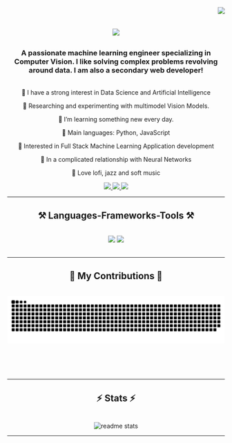 <img align="right" src="https://visitor-badge.laobi.icu/badge?page_id=sujanshresstha.sujanshresstha" />

<h1 align="center">
    <img src="https://readme-typing-svg.herokuapp.com/?font=Righteous&size=35&center=true&vCenter=true&width=500&height=70&duration=4000&lines=नमस्ते🙏+Hi+There!+👋;+I'm+Sujan+Shrestha!;" />
</h1>
</h1>

<h3 align="center">A passionate machine learning engineer specializing in Computer Vision. I like solving complex problems revolving around data. I am also a secondary web developer!</h3>

<br/>

<div align="center">
📝 I have a strong interest in Data Science and Artificial Intelligence

🔭 Researching and experimenting with multimodel Vision Models.

🌱 I’m learning something new every day.

🌟 Main languages: Python, JavaScript

🚩 Interested in Full Stack Machine Learning Application development

💖 In a complicated relationship with Neural Networks

🎵 Love lofi, jazz and soft music

 </div>
 
<div align="center"> 
  <a href="mailto:sujanshresstha@gmail.com">
    <img src="https://img.shields.io/badge/Gmail-333333?style=for-the-badge&logo=gmail&logoColor=red" />
  </a>
  <a href="https://www.linkedin.com/in/shrestha-sujan/" target="_blank">
    <img src="https://img.shields.io/badge/LinkedIn-0077B5?style=for-the-badge&logo=linkedin&logoColor=white" target="_blank" />
  </a>
  <a href="https://sujanshresstha.github.io" target="_blank">
     <img src="https://img.shields.io/badge/Portfolio-FF5722?style=for-the-badge&logo=todoist&logoColor=white" target="_blank" /> 
  </a>
</div>

 <hr/>
 
<h2 align="center">⚒️ Languages-Frameworks-Tools ⚒️</h2>
<br/>
<div align="center">
    <img src="https://skillicons.dev/icons?i=react,bootstrap,mui,html,css,vscode,github,figma,tailwind,git,r" />
    <img src="https://skillicons.dev/icons?i=nodejs,python,javascript,typescript,express,firebase,mongodb,c,java,nextjs,mysql,flask" /><br>
</div>

<br/>
<hr/>

<div align="center">
  <h2>🐍 My Contributions 🐍</h2>
  <br>
  <img alt="snake eating my contributions" src="https://raw.githubusercontent.com/sujanshresstha/sujanshresstha/output/github-contribution-grid-snake.svg" />
  
  <br/><br/><br/>
</div>

<hr/>

<h2 align="center">⚡ Stats ⚡</h2>
<br>
<div align=center>
  
  <img width=390 src="https://github-readme-stats-sujanshresstha.vercel.app/api?username=sujanshresstha&count_private=true&show_icons=true&theme=blueberry&rank_icon=github&border_radius=10" alt="readme stats" />
</div>
<hr/>

<!-- <br/>
<div align="center">
<a href='https://ko-fi.com/*****' target='_blank'><img height='64' style='border:0px;height:64px;' src='https://storage.ko-fi.com/cdn/kofi1.png?v=3' border='0' alt='Buy Me a Coffee at ko-fi.com' /></a>
</div>
<br/>-->
